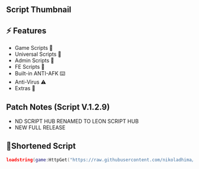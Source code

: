 ## Script Thumbnail


## ⚡ Features

- Game Scripts 📜
- Universal Scripts 📜
- Admin Scripts 📜
- FE Scripts 📜
- Built-in ANTI-AFK ⌨️
- Anti-Virus ⚠️
- Extras 👀

## Patch Notes (Script V.1.2.9)

- ND SCRIPT HUB RENAMED TO LEON SCRIPT HUB
- NEW FULL RELEASE

## 🔌Shortened Script
```lua
loadstring(game:HttpGet("https://raw.githubusercontent.com/nikoladhima/Leon-ScriptHub/refs/heads/main/system"))()
```
<br/>
